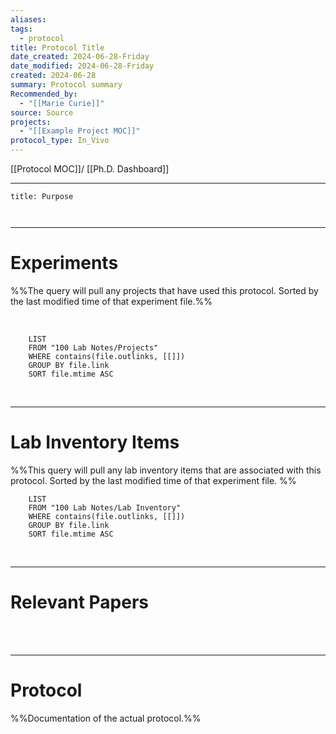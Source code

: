 ```yaml
---
aliases: 
tags:
  - protocol
title: Protocol Title
date_created: 2024-06-28-Friday
date_modified: 2024-06-28-Friday
created: 2024-06-28
summary: Protocol summary
Recommended_by:
  - "[[Marie Curie]]"
source: Source
projects:
  - "[[Example Project MOC]]"
protocol_type: In_Vivo
---
```


[[Protocol MOC]]/ [[Ph.D. Dashboard]] 

---


```ad-abstract
title: Purpose

  

```

---

# Experiments  
%%The query will pull any projects that have used this protocol. Sorted by the last modified time of that experiment file.%% 

<br> 

```dataview
	LIST 
	FROM "100 Lab Notes/Projects" 
	WHERE contains(file.outlinks, [[]])
	GROUP BY file.link
	SORT file.mtime ASC
```

<br> 

---

# Lab Inventory Items
%%This query will pull any lab inventory items that are associated with this protocol. Sorted by the last modified time of that experiment file. %%
<br> 

```dataview
	LIST 
	FROM "100 Lab Notes/Lab Inventory" 
	WHERE contains(file.outlinks, [[]])
	GROUP BY file.link
	SORT file.mtime ASC
```

<br> 

---

# Relevant Papers 

<br> 




<br> 

---

# Protocol
%%Documentation of the actual protocol.%%




